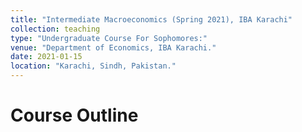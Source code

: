```yaml
---
title: "Intermediate Macroeconomics (Spring 2021), IBA Karachi"
collection: teaching
type: "Undergraduate Course For Sophomores:"
venue: "Department of Economics, IBA Karachi."
date: 2021-01-15
location: "Karachi, Sindh, Pakistan."
---
```



Course Outline
======

